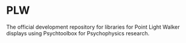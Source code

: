 PLW
===

The official development repository for libraries for Point Light Walker displays using Psychtoolbox  for Psychophysics research.